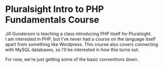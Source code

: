 # Pluralsight Intro to PHP Fundamentals Course

Jill Gunderson is teaching a class introducing PHP itself for Pluralsight.  
I am interested in PHP, but I've never had a course on the language itself
apart from something like Wordpress.  This course also covers connecting
with MySQL databases, so I'll be interested in how this turns out.

For now, we're just getting some of the basic conventions down.
